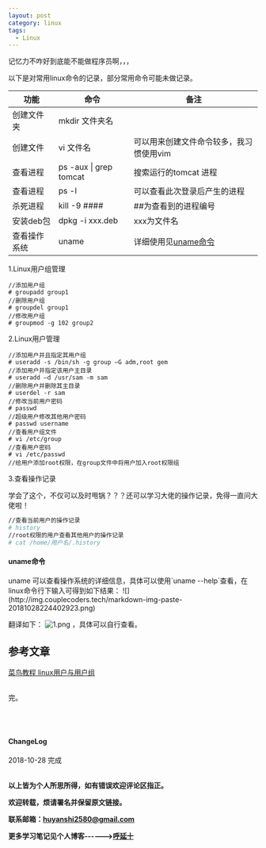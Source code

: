 ```yaml
---
layout: post
category: linux
tags:
  - Linux
---
```



记忆力不咋好到底能不能做程序员啊，，，  

以下是对常用linux命令的记录，部分常用命令可能未做记录。

功能 | 命令 | 备注
---| --- | ---
创建文件夹 | mkdir 文件夹名|
创建文件 | vi 文件名 | 可以用来创建文件命令较多，我习惯使用vim
查看进程 | ps -aux &#124; grep tomcat | 搜索运行的tomcat 进程
查看进程 | ps -l | 可以查看此次登录后产生的进程
杀死进程 | kill -9 #### | ##为查看到的进程编号
安装deb包| dpkg -i xxx.deb | xxx为文件名
查看操作系统 | uname  | 详细使用见<a href="#1">uname命令</a>


1.Linux用户组管理

```shell
//添加用户组
# groupadd group1
//删除用户组
# groupdel group1
//修改用户组
# groupmod -g 102 group2
```

2.Linux用户管理

```shell
//添加用户并且指定其用户组
# useradd -s /bin/sh -g group –G adm,root gem
//添加用户并指定该用户主目录
# useradd –d /usr/sam -m sam
//删除用户并删除其主目录
# userdel -r sam
//修改当前用户密码
# passwd
//超级用户修改其他用户密码
# passwd username
//查看用户组文件
# vi /etc/group
//查看用户密码
# vi /etc/passwd
//给用户添加root权限，在group文件中将用户加入root权限组
```

3.查看操作记录

学会了这个，不仅可以及时甩锅？？？还可以学习大佬的操作记录，免得一直问大佬啦！
```bash
//查看当前用户的操作记录
# history
//root权限的用户查看其他用户的操作记录
# cat /home/用户名/.history
```


<h4 id="1">uname命令</h4>
uname 可以查看操作系统的详细信息，具体可以使用`uname --help`查看，在linux命令行下输入可得到如下结果：
![](http://img.couplecoders.tech/markdown-img-paste-20181028224402923.png)

翻译如下：
![1.png](http://img.couplecoders.tech/1.png)
，具体可以自行查看。



## 参考文章

<a href="http://www.runoob.com/linux/linux-user-manage.html">菜鸟教程 linux用户与用户组</a>



<br>
完。

<br>
<br>
<br>
<br>
<h4>ChangeLog</h4>
2018-10-28 完成
<br>
<br>

**以上皆为个人所思所得，如有错误欢迎评论区指正。**

**欢迎转载，烦请署名并保留原文链接。**

**联系邮箱：huyanshi2580@gmail.com**

**更多学习笔记见个人博客------><a href="{{ site.baseurl }}/">呼延十</a>**
